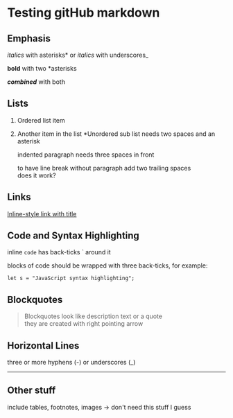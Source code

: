 # Testing gitHub markdown

## Emphasis

*italics* with asterisks* or _italics_ with underscores_

**bold** with two *asterisks

**_combined_** with both

## Lists

1. Ordered list item
2. Another item in the list
  *Unordered sub list needs two spaces and an asterisk

   indented paragraph needs three spaces in front

   to have line break without paragraph add two trailing spaces  
   does it work?

## Links

[Inline-style link with title](https://www.google.com "Google's homepage")

## Code and Syntax Highlighting

inline `code` has back-ticks ` around it

blocks of code should be wrapped with three back-ticks,
for example:
```
let s = "JavaScript syntax highlighting";
```

## Blockquotes
>Blockquotes look like description text or a quote  
>they are created with right pointing arrow

## Horizontal Lines
three or more hyphens (-) or underscores (_)

---

## Other stuff
include tables, footnotes, images -> don't need this stuff I guess

